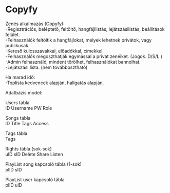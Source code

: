 # Copyfy
Zenés alkalmazás (Copyfy): <br/>
-Regisztrációs, beléptető, feltöltő, hangfájllistás, lejátszásilistás, beállítások felület. <br/>
-Felhasználók feltöltik a hangfájlokat, melyek lehetnek privátok, vagy publikusak. <br/>
-Kereső kulcsszavakkal, előadókkal, címekkel. <br/>
-Felhasználók megoszthatják egymással a privát zenéiket. (Jogok. D/S/L ) <br/>
-Admin felhasználó, mindent törölhet, felhasználókat bannolhat. <br/>
-Lejátszási lista. (nem továbbosztható) <br/>

Ha marad idő:<br/>
-Toplista kedvencek alapján, hallgatás alapján.

Adatbázis model:

Users tábla<br/>
ID Username PW Role 

Songs tábla<br/>
ID Title Tags Access

Tags tábla<br/>
Tags

Rights tábla (sok-sok)<br/>
uID sID Delete Share Listen 

PlayList song kapcsoló tábla (1-sok)<br/>
plID sID

PlayList user kapcsoló tábla <br/>
plID uID